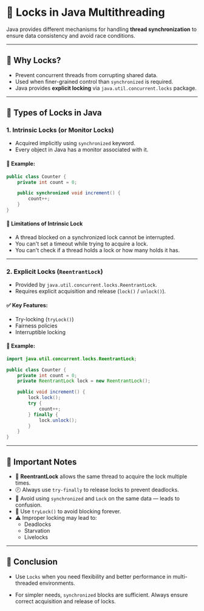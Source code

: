 
# 🔐 Locks in Java Multithreading

Java provides different mechanisms for handling **thread synchronization** to ensure data consistency and avoid race conditions.

---

## 🧠 Why Locks?

- Prevent concurrent threads from corrupting shared data.
- Used when finer-grained control than `synchronized` is required.
- Java provides **explicit locking** via `java.util.concurrent.locks` package.

---

## 🚀 Types of Locks in Java

### 1. **Intrinsic Locks (or Monitor Locks)**
- Acquired implicitly using `synchronized` keyword.
- Every object in Java has a monitor associated with it.

#### 🧾 Example:
```java
public class Counter {
    private int count = 0;

    public synchronized void increment() {
        count++;
    }
}
```

#### 🧵 Limitations of Intrinsic Lock
- A thread blocked on a synchronized lock cannot be interrupted.
- You can't set a timeout while trying to acquire a lock.
- You can't check if a thread holds a lock or how many holds it has.

---

### 2. **Explicit Locks (`ReentrantLock`)**
- Provided by `java.util.concurrent.locks.ReentrantLock`.
- Requires explicit acquisition and release (`lock()` / `unlock()`).

#### ✅ Key Features:
- Try-locking (`tryLock()`)
- Fairness policies
- Interruptible locking

#### 🧾 Example:
```java
import java.util.concurrent.locks.ReentrantLock;

public class Counter {
    private int count = 0;
    private ReentrantLock lock = new ReentrantLock();

    public void increment() {
        lock.lock();
        try {
            count++;
        } finally {
            lock.unlock();
        }
    }
}
```

---

## 📝 Important Notes

- 🔁 **ReentrantLock** allows the same thread to acquire the lock multiple times.
- 🕗 Always use `try-finally` to release locks to prevent deadlocks.
- 🚫 Avoid using `synchronized` and `Lock` on the same data — leads to confusion.
- 🧪 Use `tryLock()` to avoid blocking forever.
- ⚠️ Improper locking may lead to:
  - Deadlocks
  - Starvation
  - Livelocks

---

## 📌 Conclusion

- Use `Locks` when you need flexibility and better performance in multi-threaded environments. 

- For simpler needs, `synchronized` blocks are sufficient. Always ensure correct acquisition and release of locks.
